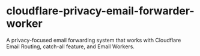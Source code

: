 # cloudflare-privacy-email-forwarder-worker
A privacy-focused email forwarding system that works with Cloudflare Email Routing, catch-all feature, and Email Workers.
